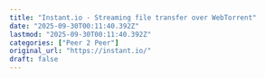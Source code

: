 ```yaml
---
title: "Instant.io - Streaming file transfer over WebTorrent"
date: "2025-09-30T00:11:40.392Z"
lastmod: "2025-09-30T00:11:40.392Z"
categories: ["Peer 2 Peer"]
original_url: "https://instant.io/"
draft: false
---
```

